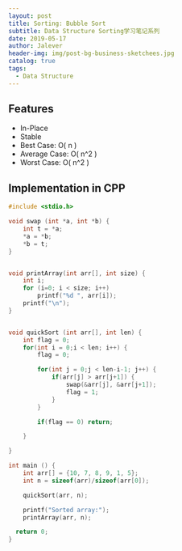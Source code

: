```yaml
---
layout: post
title: Sorting: Bubble Sort
subtitle: Data Structure Sorting学习笔记系列
date: 2019-05-17
author: Jalever
header-img: img/post-bg-business-sketchees.jpg
catalog: true
tags:
  - Data Structure
---
```


## Features
- In-Place
- Stable
- Best Case: O( n )
- Average Case: O( n^2 )
- Worst Case: O( n^2 )

## Implementation in CPP
```c
#include <stdio.h>

void swap (int *a, int *b) {
    int t = *a;
    *a = *b;
    *b = t;
}


void printArray(int arr[], int size) {
	int i;
	for (i=0; i < size; i++)
		printf("%d ", arr[i]);
	printf("\n");
}


void quickSort (int arr[], int len) {
    int flag = 0;
    for(int i = 0;i < len; i++) {
        flag = 0;

        for(int j = 0;j < len-i-1; j++) {
            if(arr[j] > arr[j+1]) {
                swap(&arr[j], &arr[j+1]);
                flag = 1;
            }
        }

        if(flag == 0) return;

    }

}

int main () {
    int arr[] = {10, 7, 8, 9, 1, 5};
	int n = sizeof(arr)/sizeof(arr[0]);

	quickSort(arr, n);

	printf("Sorted array:");
	printArray(arr, n);

  return 0;
}
```
